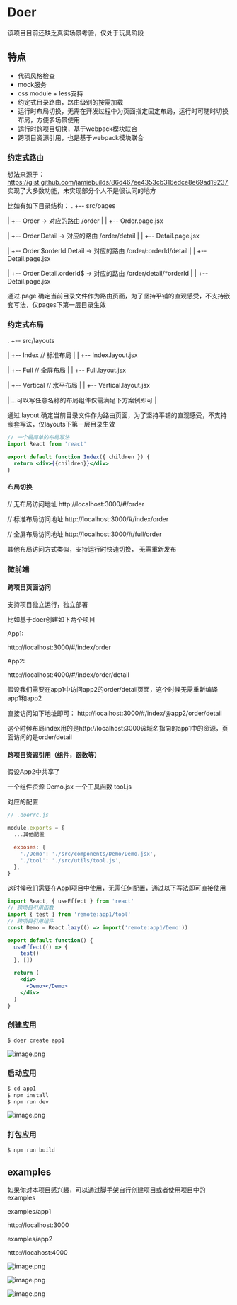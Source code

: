 
# Doer

该项目目前还缺乏真实场景考验，仅处于玩具阶段

## 特点

* 代码风格检查
* mock服务
* css module + less支持
* 约定式目录路由，路由级别的按需加载
* 运行时布局切换，无需在开发过程中为页面指定固定布局，运行时可随时切换布局，方便多场景使用
* 运行时跨项目切换，基于webpack模块联合
* 跨项目资源引用，也是基于webpack模块联合

### 约定式路由

想法来源于：https://gist.github.com/jamiebuilds/86d467ee4353cb316edce8e69ad19237
实现了大多数功能，未实现部分个人不是很认同的地方

比如有如下目录结构：
.
+-- src/pages

|   +-- Order -> 对应的路由 /order
|   |   +-- Order.page.jsx

|   +-- Order.Detail -> 对应的路由 /order/detail
|   |   +-- Detail.page.jsx

|   +-- Order.$orderId.Detail -> 对应的路由 /order/:orderId/detail
|   |   +-- Detail.page.jsx

|   +-- Order.Detail.orderId$ -> 对应的路由 /order/detail/*orderId
|   |   +-- Detail.page.jsx

通过.page.确定当前目录文件作为路由页面，为了坚持平铺的直观感受，不支持嵌套写法，仅pages下第一层目录生效

### 约定式布局

.
+-- src/layouts

|   +-- Index // 标准布局
|   |   +-- Index.layout.jsx

|   +-- Full // 全屏布局
|   |   +-- Full.layout.jsx

|   +-- Vertical // 水平布局
|   |   +-- Vertical.layout.jsx

| ...可以写任意名称的布局组件仅需满足下方案例即可
|

通过.layout.确定当前目录文件作为路由页面，为了坚持平铺的直观感受，不支持嵌套写法，仅layouts下第一层目录生效

```jsx
// 一个最简单的布局写法
import React from 'react'

export default function Index({ children }) {
  return <div>{{children}}</div>
}
```

#### 布局切换

// 无布局访问地址
http://localhost:3000/#/order

// 标准布局访问地址
http://localhost:3000/#/index/order

// 全屏布局访问地址
http://localhost:3000/#/full/order

其他布局访问方式类似，支持运行时快速切换， 无需重新发布

### 微前端

#### 跨项目页面访问

支持项目独立运行，独立部署

比如基于doer创建如下两个项目

App1:

http://localhost:3000/#/index/order

App2:

http://localhost:4000/#/index/order/detail

假设我们需要在app1中访问app2的order/detail页面，这个时候无需重新编译app1和app2

直接访问如下地址即可：
http://localhost:3000/#/index/@app2/order/detail

这个时候布局index用的是http://localhost:3000该域名指向的app1中的资源，页面访问的是order/detail

#### 跨项目资源引用（组件，函数等）

假设App2中共享了

一个组件资源 Demo.jsx
一个工具函数 tool.js

对应的配置
```js
// .doerrc.js

module.exports = {
  ...其他配置

  exposes: {
    './Demo': './src/components/Demo/Demo.jsx',
    './tool': './src/utils/tool.js',
  },
}
```

这时候我们需要在App1项目中使用，无需任何配置，通过以下写法即可直接使用

```jsx
import React, { useEffect } from 'react'
// 跨项目引用函数
import { test } from 'remote:app1/tool'
// 跨项目引用组件
const Demo = React.lazy(() => import('remote:app1/Demo'))

export default function() {
  useEffect(() => {
    test()
  }, [])

  return (
    <div>
      <Demo></Demo>
    </div>
  )
}
```

### 创建应用

```bash
$ doer create app1
```

![image.png](https://upload-images.jianshu.io/upload_images/12992535-8c8aaad2c0fb0ab3.png?imageMogr2/auto-orient/strip%7CimageView2/2/w/1240)

### 启动应用

```bash
$ cd app1
$ npm install
$ npm run dev
```
![image.png](https://upload-images.jianshu.io/upload_images/12992535-85cdc8dbd6f0f737.png?imageMogr2/auto-orient/strip%7CimageView2/2/w/1240)

### 打包应用

```bash
$ npm run build
```

## examples

如果你对本项目感兴趣，可以通过脚手架自行创建项目或者使用项目中的examples

examples/app1

http://localhost:3000

examples/app2

http://locahost:4000

![image.png](https://upload-images.jianshu.io/upload_images/12992535-61766f17415856e3.png?imageMogr2/auto-orient/strip%7CimageView2/2/w/1240)

![image.png](https://upload-images.jianshu.io/upload_images/12992535-5ad9eeedd5a8fbaa.png?imageMogr2/auto-orient/strip%7CimageView2/2/w/1240)

![image.png](https://upload-images.jianshu.io/upload_images/12992535-ec8bbe30c3713ff5.png?imageMogr2/auto-orient/strip%7CimageView2/2/w/1240)